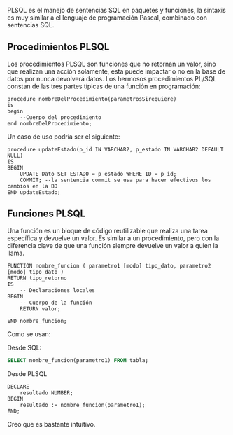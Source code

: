 
PLSQL es el manejo de sentencias SQL en paquetes y funciones, la sintaxis es muy similar a el lenguaje de programación Pascal, combinado con sentencias SQL.

## Procedimientos PLSQL

Los procedimientos PLSQL son funciones que no retornan un valor, sino que realizan una acción solamente, esta puede impactar o no en la base de datos por nunca devolverá datos.
Los hermosos procedimientos PL/SQL constan de las tres partes típicas de una función en programación:

```PLSQL
procedure nombreDelProcedimiento(parametrosSirequiere)
is
begin
	--Cuerpo del procedimiento
end nombreDelProcedimiento;
```

Un caso de uso podría ser el siguiente:

```PLSQL
procedure updateEstado(p_id IN VARCHAR2, p_estado IN VARCHAR2 DEFAULT NULL)
IS
BEGIN
	UPDATE Dato SET ESTADO = p_estado WHERE ID = p_id;
	COMMIT; --la sentencia commit se usa para hacer efectivos los cambios en la BD
END updateEstado;
```


## Funciones PLSQL

Una función es un bloque de código reutilizable que realiza una tarea específica y devuelve un valor. Es similar a un procedimiento, pero con la diferencia clave de que una función siempre devuelve un valor a quien la llama.

```plsql
FUNCTION nombre_funcion ( parametro1 [modo] tipo_dato, parametro2 [modo] tipo_dato )
RETURN tipo_retorno
IS
    -- Declaraciones locales
BEGIN
    -- Cuerpo de la función
    RETURN valor;
    
END nombre_funcion;
```

Como se usan:

Desde SQL:
```sql
SELECT nombre_funcion(parametro1) FROM tabla;
```

Desde PLSQL
```plsql
DECLARE
    resultado NUMBER;
BEGIN
    resultado := nombre_funcion(parametro1);
END;
```

Creo que es bastante intuitivo.